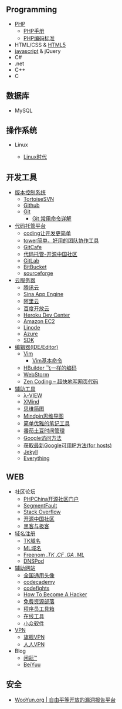 
<div class="wiki">
<h2>Programming</h2>
<ul class="hide">
<li><a href="https://github.com/D-ZL/D_ZL/wiki/PHP">PHP</a>
<ul>
<li><a href="http://php.net/manual/zh/">PHP手册</a></li>
<li><a href="http://framework.zend.com/manual/1.12/zh/coding-standard.coding-style.html">PHP编码标准</a></li>
</ul>
</li>
<li><a >HTML/CSS</a> & <a href="https://github.com/D-ZL/D_ZL/wiki/HTML5">HTML5</a></li>
<li><a href="https://github.com/D-ZL/D_ZL/wiki/javascript">javascript</a> & <a >jQuery</a></li>
<li><a >C#</a></li>
<li><a >.net</a></li>
<li><a >C++</a></li>
<li><a >C</a></li>
</ul>


<h2>数据库</h2>
<ul class="hide">
<li><a >MySQL</a></li>
</ul>

<h2>操作系统</h2>
<ul class="hide">
<li>Linux</li>
<ul class="hide">
<li><a href="http://linux.chinaunix.net/">Linux时代</a></li>
</ul>
</ul>

<h2>开发工具</h2>
<ul class="hide">
<li>
<a href="https://github.com/D-ZL/D_ZL/wiki/%E7%89%88%E6%9C%AC%E6%8E%A7%E5%88%B6%E7%B3%BB%E7%BB%9F">版本控制系统</a>

<ul>
<li><a href="http://tortoisesvn.net/">TortoiseSVN</a></li>
<li><a href="https://github.com/">Github</a></li>
<li>
<a href="http://git-scm.com/">Git</a>

<ul>
<li><a href="https://github.com/D-ZL/D_ZL/wiki/Git%20%E5%B8%B8%E7%94%A8%E5%91%BD%E4%BB%A4%E8%AF%A6%E8%A7%A3">Git 常用命令详解</a></li>
</ul>
</li>
</ul>
</li>
<li>
<a href="https://github.com/D-ZL/D_ZL/wiki/%E4%BB%A3%E7%A0%81%E6%89%98%E7%AE%A1%E5%B9%B3%E5%8F%B0">代码托管平台</a>

<ul >
<li><a href="https://coding.net/home.html">coding让开发更简单</a></li>
<li><a href="https://tower.im/">tower简单，好用的团队协作工具</a></li>
<li><a href="https://gitcafe.com/">GitCafe</a></li>
<li><a href="https://git.oschina.net/">代码托管-开源中国社区</a></li>
<li><a href="https://gitlab.com">GitLab</a></li>
<li><a href="https://bitbucket.org/">BitBucket</a></li>
<li><a href="https://sourceforge.net/">sourceforge</a></li>
</ul>
</li>
<li>
<a href="https://github.com/D-ZL/D_ZL/wiki/%E4%BA%91%E6%9C%8D%E5%8A%A1%E5%99%A8">云服务器</a>

<ul>
<li><a href="http://www.qcloud.com/">腾讯云</a></li>
<li><a href="http://sae.sina.com.cn/">Sina App Engine</a></li>
<li><a href="http://www.aliyun.com/">阿里云</a></li>
<li><a href="http://developer.baidu.com/">百度开放云</a></li>
<li><a href="https://devcenter.heroku.com">Heroku Dev Center</a></li>
<li><a href="http://aws.amazon.com/cn/">Amazon EC2</a></li>
<li><a href="https://www.linode.com/">Linode</a></li>
<li><a href="http://azure.microsoft.com/zh-cn/">Azure</a></li>
<li><a href="http://www.sdk.cn/">SDK</a></li>
</ul>
</li>
<li>
<a href="https://github.com/D-ZL/D_ZL/wiki/%E7%BC%96%E8%BE%91%E5%99%A8(IDE-Editor)">编辑器(IDE/Editor)</a>

<ul>
<li>
<a href="http://www.vim.org/">Vim</a>

<ul>
<li><a href="https://github.com/D-ZL/D_ZL/wiki/Vim%E5%9F%BA%E6%9C%AC%E5%91%BD%E4%BB%A4">Vim基本命令</a></li>
</ul>
</li>
<li><a href="http://dcloud.io/">HBuilder 飞一样的编码</a></li>
<li><a href="http://www.jetbrains.com/webstorm/">WebStorm</a></li>
<li><a href="http://www.appinn.com/zen-coding/">Zen Coding &ndash; 超快地写网页代码</a></li>
</ul>
</li>
<li>
<a href="https://github.com/D-ZL/D_ZL/wiki/%E8%BE%85%E5%8A%A9%E5%B7%A5%E5%85%B7">辅助工具</a>

<ul>
<li><a href="http://www.miaodeli.com/lambda/">λ-VIEW</a></li>
<li><a href="http://www.xmind.net/">XMind</a></li>
<li><a href="http://www.taguage.com/">思维简图</a></li>
<li><a href="http://tu.mindpin.com/">Mindpin思维导图</a></li>
<li><a href="https://raysnote.com/">简单优雅的笔记工具</a></li>
<li><a href="https://pomotodo.com/">番茄土豆时间管理</a></li>
<li><a href="https://github.com/D-ZL/D_ZL/wiki/Google%E8%AE%BF%E9%97%AE%E6%96%B9%E6%B3%95">Google访问方法</a></li>
<li><a href="https://github.com/D-ZL/D_ZL/wiki/%E8%8E%B7%E5%8F%96%E6%9C%80%E6%96%B0Google%E5%8F%AF%E7%94%A8IP%E6%96%B9%E6%B3%95(for%20hosts)">获取最新Google可用IP方法(for hosts)</a></li>
<li><a href="http://jekyllcn.com/">Jekyll</a></li>
<li><a href="http://www.voidtools.com/">Everything</a></li>
</ul>
</li>
</ul>

<h2>WEB</h2>

<ul class="hide">
<li>
<a >社区论坛</a>

<ul >
<li><a href="http://www.phpchina.com/">PHPChina开源社区门户</a></li>
<li><a href="http://segmentfault.com/">SegmentFault</a></li>
<li><a href="http://stackoverflow.com/">Stack Overflow</a></li>
<li><a href="http://www.oschina.net/">开源中国社区</a></li>
<li><a href="http://www.freebuf.com/">黑客与极客</a></li>
</ul>
</li>
<li>
<a href="https://github.com/D-ZL/D_ZL/wiki/%E5%9F%9F%E5%90%8D%E6%B3%A8%E5%86%8C">域名注册</a>

<ul >
<li><a href="http://www.dot.tk/zh/index.html">TK域名</a></li>
<li><a href="http://www.point.ml/">ML域名</a></li>
<li><a href="http://www.freenom.com/">Freenom <em>.TK</em> <em>.CF</em> <em>.GA</em> <em>.ML</em></a></li>
<li><a href="https://www.dnspod.cn/">DNSPod</a></li>
</ul>
</li>
<li>
<a href="https://github.com/D-ZL/D_ZL/wiki/%E8%BE%85%E5%8A%A9%E7%BD%91%E7%AB%99">辅助网站</a>

<ul >
<li><a href="https://en.gravatar.com/">全国通用头像</a></li>
<li><a href="http://www.codecademy.com/zh/dashboard">codecademy</a></li>
<li><a href="http://codefights.com">codefights</a></li>
<li><a href="http://www.catb.org/esr/faqs/hacker-howto.html">How To Become A Hacker</a></li>
<li><a href="http://www.freehao123.com/">免费资源部落</a></li>
<li><a href="http://tool.php100.com/">程序员工具箱</a></li>
<li><a href="http://tool.oschina.net/">在线工具</a></li>
<li><a href="http://www.appinn.com/">小众软件</a></li>
</ul>
</li>
<li>
<a href="https://github.com/D-ZL/D_ZL/wiki/VPN">VPN</a>

<ul >
<li><a href="http://www.qjvpn.net/">旗舰VPN</a></li>
<li><a href="http://www.davpn.com/">人人VPN</a></li>
</ul>
</li>
<li>
<a >Blog</a>

<ul >
<li><a href="http://hotoo.me/">闲耘&trade;</a></li>
<li><a href="http://beiyuu.com/">BeiYuu</a></li>
</ul>
</li>
</ul>

<h2>安全</h2>
<ul class="hide">
<li><a href="http://www.wooyun.org">WooYun.org | 自由平等开放的漏洞报告平台</a></li>
</ul>

</div>
<script type="text/javascript">
$(document).ready(function(){
        $('#content a').each(function(index,element){
            var href = $(this).attr('href');
            if(href.indexOf('#') == 0){
            }else if ( href.indexOf('/') == 0 || href.toLowerCase().indexOf('beiyuu.com')>-1 ){
            $(this).attr('target','_blank');
            }else{
            $(this).attr('target','_blank');
            $(this).addClass('external');
            }
            });
        $('body').delegate('h2','click',function(e){
            e.preventDefault();
            $(this).next('ul').toggle();
            });
        $('body').delegate('li','click',function(u){
            u.preventDefault();
            $(this).next('ul').toggle();
            });
        });
   
</script>
